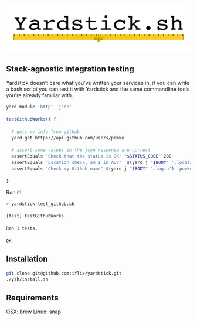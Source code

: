 ![Yardstick Logo](/ysh/yardstick.png?raw=true)

##  Stack-agnostic integration testing

Yardstick doesn't care what you've written your services in, if you can
write a bash script you can test it with Yardstick and the same commandline
tools you're already familiar with. 


```bash
yard module 'http' 'json' 

testGithubWorks() {

  # gets my info from github
  yard get https://api.github.com/users/pomke

  # assert some values in the json response are correct
  assertEquals 'Check that the status is OK' "$STATUS_CODE" 200
  assertEquals 'Location check, am I in AU?'  $(yard j "$BODY" '.location') 'Australia'
  assertEquals 'Check my Github name' $(yard j "$BODY" '.login') 'pomke'

}
```

Run it! 

```bash
> yardstick test_github.sh

[test] testGithubWorks

Ran 1 tests.

OK
```


## Installation 

```bash
git clone git@github.com:iflix/yardstick.git
./ysh/install.sh
```

## Requirements

OSX: brew
Linux: snap
